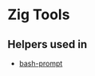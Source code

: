# Zig Tools

## Helpers used in

* [bash-prompt](https://github.com/diepfote/scripts/blob/97cea8ea4122d6032da7f6d3b53892420e0eb3f8/source-me/prompt.sh#L17)
